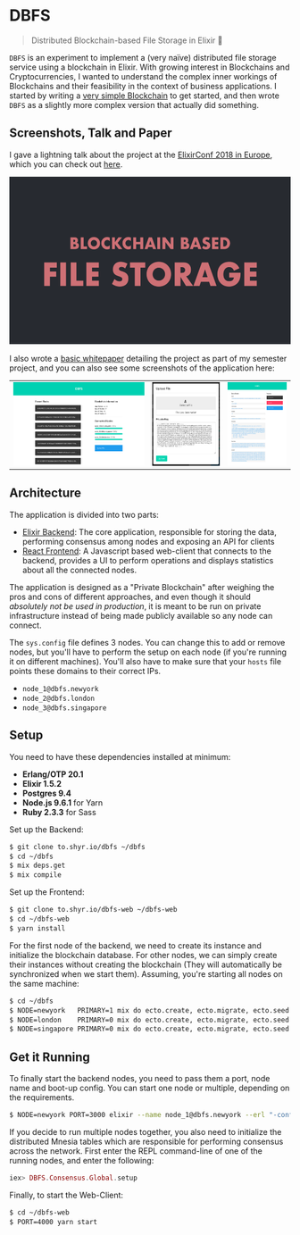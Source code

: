 DBFS
====

> Distributed Blockchain-based File Storage in Elixir 📡

`DBFS` is an experiment to implement a (very naïve) distributed file storage service using a blockchain
in Elixir. With growing interest in Blockchains and Cryptocurrencies, I wanted to understand the complex
inner workings of Blockchains and their feasibility in the context of business applications. I started
by writing a [very simple Blockchain][blog-blockchain] to get started, and then wrote `DBFS` as a
slightly more complex version that actually did something.




## Screenshots, Talk and Paper

I gave a lightning talk about the project at the [ElixirConf 2018 in Europe][elixirconf-eu], which you
can check out [here][talk-2018].

[<img src="./media/elixirconf-talk.png" height="300px" />][talk-2018]

I also wrote a [basic whitepaper][whitepaper] detailing the project as part of my semester project, and
you can also see some screenshots of the application here:

<table>
<tr>
  <td><img src="./media/screenshot-1.png" height="150px" /></td>
  <td><img src="./media/screenshot-2.png" height="150px" /></td>
  <td><img src="./media/screenshot-3.png" height="150px" /></td>
</tr>
</table>




## Architecture

The application is divided into two parts:

 - [Elixir Backend][dbfs]: The core application, responsible for storing the data, performing consensus
   among nodes and exposing an API for clients
 - [React Frontend][dbfs-web]: A Javascript based web-client that connects to the backend, provides a UI
   to perform operations and displays statistics about all the connected nodes.

The application is designed as a "Private Blockchain" after weighing the pros and cons of different
approaches, and even though it should _absolutely not be used in production_, it is meant to be run on
private infrastructure instead of being made publicly available so any node can connect.

The `sys.config` file defines 3 nodes. You can change this to add or remove nodes, but you'll have to
perform the setup on each node (if you're running it on different machines). You'll also have to make
sure that your `hosts` file points these domains to their correct IPs.

 - `node_1@dbfs.newyork`
 - `node_2@dbfs.london`
 - `node_3@dbfs.singapore`




## Setup

You need to have these dependencies installed at minimum:

 - **Erlang/OTP 20.1**
 - **Elixir 1.5.2**
 - **Postgres 9.4**
 - **Node.js 9.6.1** for Yarn
 - **Ruby 2.3.3** for Sass

Set up the Backend:

```bash
$ git clone to.shyr.io/dbfs ~/dbfs
$ cd ~/dbfs
$ mix deps.get
$ mix compile
```

Set up the Frontend:

```bash
$ git clone to.shyr.io/dbfs-web ~/dbfs-web
$ cd ~/dbfs-web
$ yarn install
```

For the first node of the backend, we need to create its instance and initialize the blockchain database.
For other nodes, we can simply create their instances without creating the blockchain (They will
automatically be synchronized when we start them). Assuming, you're starting all nodes on the same machine:

```bash
$ cd ~/dbfs
$ NODE=newyork   PRIMARY=1 mix do ecto.create, ecto.migrate, ecto.seed
$ NODE=london    PRIMARY=0 mix do ecto.create, ecto.migrate, ecto.seed
$ NODE=singapore PRIMARY=0 mix do ecto.create, ecto.migrate, ecto.seed
```




## Get it Running

To finally start the backend nodes, you need to pass them a port, node name and boot-up config. You can
start one node or multiple, depending on the requirements.

```bash
$ NODE=newyork PORT=3000 elixir --name node_1@dbfs.newyork --erl "-config sys.config" –S mix phoenix.server
```

If you decide to run multiple nodes together, you also need to initialize the distributed Mnesia tables
which are responsible for performing consensus across the network. First enter the REPL command-line of one
of the running nodes, and enter the following:

```elixir
iex> DBFS.Consensus.Global.setup
```

Finally, to start the Web-Client:

```bash
$ cd ~/dbfs-web
$ PORT=4000 yarn start
```




[dbfs]:             https://github.com/sheharyarn/dbfs
[dbfs-web]:         https://github.com/sheharyarn/dbfs-web
[blog-blockchain]:  https://sheharyar.me/blog/writing-blockchain-elixir/
[talk-2018]:        https://speakerdeck.com/sheharyar/dbfs-elixirconf-eu-2018-lightning-talk
[whitepaper]:       https://jmp.sh/83yHQva
[elixirconf-eu]:    http://elixirconf.eu/

[img-talk]:         ./media/elixirconf-talk.png
[img-shot-1]:       ./media/screenshot-1.png
[img-shot-2]:       ./media/screenshot-2.png
[img-shot-3]:       ./media/screenshot-3.png
